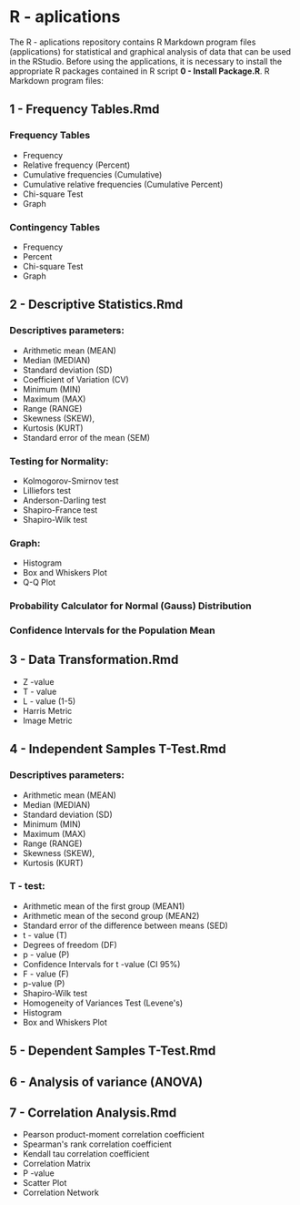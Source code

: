 # R - aplications
The R - aplications repository contains R Markdown program files (applications) for statistical and graphical analysis of data that can be used in the RStudio. Before using the applications, it is necessary to install the appropriate R packages contained in R script **0 - Install Package.R**. R Markdown program files:

## 1 - Frequency Tables.Rmd

### Frequency Tables
- Frequency
- Relative frequency (Percent)
- Cumulative frequencies (Cumulative) 
- Cumulative relative frequencies (Cumulative Percent)
- Chi-square Test
- Graph

### Contingency Tables
- Frequency
- Percent
- Chi-square Test
- Graph

## 2 - Descriptive Statistics.Rmd

### Descriptives parameters:
- Arithmetic mean (MEAN)
- Median (MEDIAN)
- Standard deviation (SD)
- Coefficient of Variation (CV)
- Minimum (MIN)
- Maximum (MAX)
- Range (RANGE)
- Skewness (SKEW),
- Kurtosis (KURT)
- Standard error of the mean (SEM)

### Testing for Normality:
- Kolmogorov-Smirnov test
- Lilliefors test
- Anderson-Darling test
- Shapiro-France test
- Shapiro-Wilk test

### Graph:
- Histogram
- Box and Whiskers Plot
- Q-Q Plot

### Probability Calculator for Normal (Gauss) Distribution

### Confidence Intervals for the Population Mean

## 3 - Data Transformation.Rmd
- Z -value
- T - value
- L - value (1-5)
- Harris Metric
- Image Metric

## 4 - Independent Samples T-Test.Rmd

### Descriptives parameters:
- Arithmetic mean (MEAN)
- Median (MEDIAN)
- Standard deviation (SD)
- Minimum (MIN)
- Maximum (MAX)
- Range (RANGE)
- Skewness (SKEW),
- Kurtosis (KURT)

### T - test:
- Arithmetic mean of the first group (MEAN1)
- Arithmetic mean of the second group (MEAN2)
- Standard error of the difference between means (SED)
- t - value (T)
- Degrees of freedom (DF)
- p - value (P)
- Confidence Intervals for t -value (CI 95%)
- F - value (F)
- p-value (P)
- Shapiro-Wilk test
- Homogeneity of Variances Test (Levene's)
- Histogram
- Box and Whiskers Plot

## 5 - Dependent Samples T-Test.Rmd

## 6 - Analysis of variance (ANOVA)

## 7 - Correlation Analysis.Rmd
- Pearson product-moment correlation coefficient
- Spearman's rank correlation coefficient
- Kendall tau correlation coefficient
- Correlation Matrix
- P -value
- Scatter Plot
- Correlation Network
